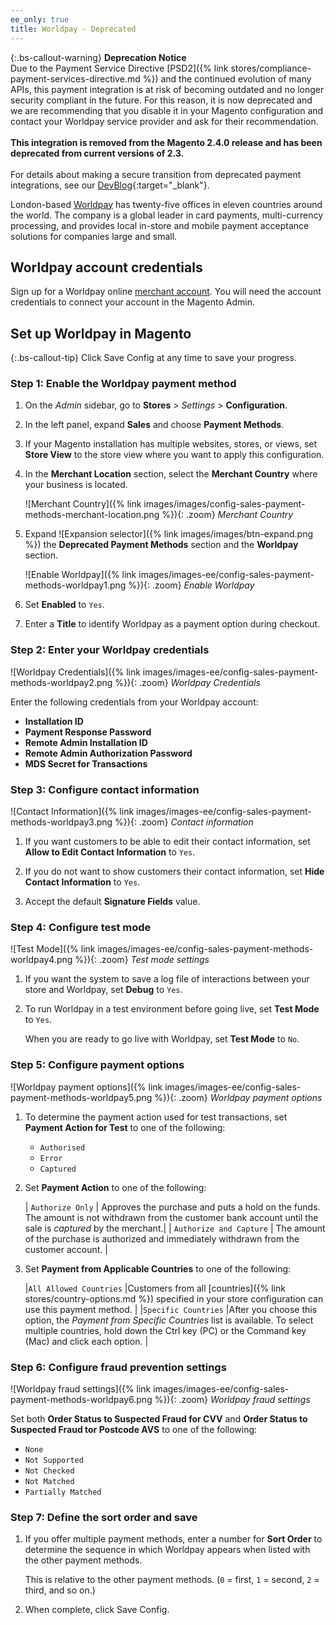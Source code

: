 ```yaml
---
ee_only: true
title: Worldpay - Deprecated
---
```


{:.bs-callout-warning}
**Deprecation Notice** <br/>
Due to the Payment Service Directive [PSD2]({% link stores/compliance-payment-services-directive.md %}) and the continued evolution of many APIs, this payment integration is at risk of becoming outdated and no longer security compliant in the future. For this reason, it is now deprecated and we are recommending that you disable it in your Magento configuration and contact your Worldpay service provider and ask for their recommendation.<br/><br/>
**This integration is removed from the Magento 2.4.0 release and has been deprecated from current versions of 2.3.**<br/><br/>
For details about making a secure transition from deprecated payment integrations, see our [DevBlog](https://community.magento.com/t5/Magento-DevBlog/Deprecation-of-Magento-core-payment-integrations/ba-p/426445){:target="_blank"}.

London-based [Worldpay][1] has twenty-five offices in eleven countries around the world. The company is a global leader in card payments, multi-currency processing, and provides local in-store and mobile payment acceptance solutions for companies large and small.

## Worldpay account credentials

Sign up for a Worldpay online [merchant account][2]. You will need the account credentials to connect your account in the Magento Admin.

## Set up Worldpay in Magento

{:.bs-callout-tip}
Click <span class="btn">Save Config</span> at any time to save your progress.

### Step 1: Enable the Worldpay payment method

1. On the _Admin_ sidebar, go to **Stores** > _Settings_ > **Configuration**.

1. In the left panel, expand **Sales** and choose **Payment Methods**.

1. If your Magento installation has multiple websites, stores, or views, set **Store View** to the store view where you want to apply this configuration.

1. In the **Merchant Location** section, select the **Merchant Country** where your business is located.

   ![Merchant Country]({% link images/images/config-sales-payment-methods-merchant-location.png %}){: .zoom}
   _Merchant Country_

1. Expand ![Expansion selector]({% link images/images/btn-expand.png %}) the **Deprecated Payment Methods** section and the **Worldpay** section.

   ![Enable Worldpay]({% link images/images-ee/config-sales-payment-methods-worldpay1.png %}){: .zoom}
   _Enable Worldpay_

1. Set **Enabled** to `Yes`.

1. Enter a **Title** to identify Worldpay as a payment option during checkout.

### Step 2: Enter your Worldpay credentials

![Worldpay Credentials]({% link images/images-ee/config-sales-payment-methods-worldpay2.png %}){: .zoom}
_Worldpay Credentials_

Enter the following credentials from your Worldpay account:

- **Installation ID**
- **Payment Response Password**
- **Remote Admin Installation ID**
- **Remote Admin Authorization Password**
- **MDS Secret for Transactions**

### Step 3: Configure contact information

![Contact Information]({% link images/images-ee/config-sales-payment-methods-worldpay3.png %}){: .zoom}
_Contact information_

1. If you want customers to be able to edit their contact information, set **Allow to Edit Contact Information** to `Yes`.

1. If you do not want to show customers their contact information, set **Hide Contact Information** to `Yes`.

1. Accept the default **Signature Fields** value.

### Step 4: Configure test mode

![Test Mode]({% link images/images-ee/config-sales-payment-methods-worldpay4.png %}){: .zoom}
_Test mode settings_

1. If you want the system to save a log file of interactions between your store and Worldpay, set **Debug** to `Yes`.

1. To run Worldpay in a test environment before going live, set **Test Mode** to `Yes`.

   When you are ready to go live with Worldpay, set **Test Mode** to `No`.

### Step 5: Configure payment options

![Worldpay payment options]({% link images/images-ee/config-sales-payment-methods-worldpay5.png %}){: .zoom}
_Worldpay payment options_

1. To determine the payment action used for test transactions, set **Payment Action for Test** to one of the following:

   - `Authorised`
   - `Error`
   - `Captured`

1. Set **Payment Action** to one of the following:

   | `Authorize Only` | Approves the purchase and puts a hold on the funds. The amount is not withdrawn from the customer bank account until the sale is _captured_ by the merchant.|
   | `Authorize and Capture` | The amount of the purchase is authorized and immediately withdrawn from the customer account. |

1. Set **Payment from Applicable Countries** to one of the following:

   |`All Allowed Countries` |Customers from all [countries]({% link stores/country-options.md %}) specified in your store configuration can use this payment method. |
   |`Specific Countries` |After you choose this option, the _Payment from Specific Countries_ list is available. To select multiple countries, hold down the Ctrl key (PC) or the Command key (Mac) and click each option. |

### Step 6: Configure fraud prevention settings

![Worldpay fraud settings]({% link images/images-ee/config-sales-payment-methods-worldpay6.png %}){: .zoom}
_Worldpay fraud settings_

Set both **Order Status to Suspected Fraud for CVV** and **Order Status to Suspected Fraud tor Postcode AVS** to one of the following:

- `None`
- `Not Supported`
- `Not Checked`
- `Not Matched`
- `Partially Matched`

### Step 7: Define the sort order and save

1. If you offer multiple payment methods, enter a number for **Sort Order** to determine the sequence in which Worldpay appears when listed with the other payment methods.

   This is relative to the other payment methods. (`0` = first, `1` = second, `2` = third, and so on.)

1. When complete, click <span class="btn">Save Config</span>.

[1]: http://www.worldpay.com/us
[2]: http://www.worldpay.com/global/sme/online/online-merchant-account
